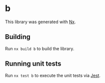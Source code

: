 # b

This library was generated with [Nx](https://nx.dev).

## Building

Run `nx build b` to build the library.

## Running unit tests

Run `nx test b` to execute the unit tests via [Jest](https://jestjs.io).
